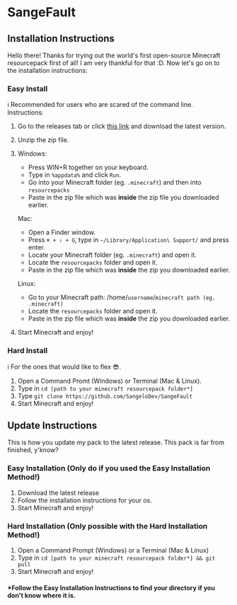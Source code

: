# SangeFault

## Installation Instructions
Hello there! Thanks for trying out the world's first open-source Minecraft resourcepack first of all! I am very thankful for that :D.
Now let's go on to the installation instructions:

### Easy Install
ℹ️ Recommended for users who are scared of the command line.
Instructions:
1. Go to the releases tab or click [this link](https://github.com/SangeloDev/SangeFault/releases) and download the latest version.
2. Unzip the zip file.
3. Windows:
    - Press WIN+R together on your keyboard.
    - Type in `%appdata%` and click `Run`.
    - Go into your Minecraft folder (eg. `.minecraft`) and then into `resourcepacks`
    - Paste in the zip file which was **inside** the zip file you downloaded earlier.

   Mac:
    - Open a Finder window.
    - Press `⌘ + ⇧ + G`, type in `~/Library/Application\ Support/` and press enter.
    - Locate your Minecraft folder (eg. `.minecraft`) and open it.
    - Locate the `resourcepacks` folder and open it.
    - Paste in the zip file which was **inside** the zip you downloaded earlier.
    
   Linux:
    - Go to your Minecraft path: /home/`username`/`minecraft path (eg. .minecraft)`
    - Locate the `resourcepacks` folder and open it.
    - Paste in the zip file which was **inside** the zip you downloaded earlier.
4. Start Minecraft and enjoy!
    
### Hard Install
ℹ️ For the ones that would like to flex 😎.
1. Open a Command Promt (Windows) or Terminal (Mac & Linux).
2. Type in `cd [path to your minecraft resourcepack folder*]`
3. Type `git clone https://github.com/SangeloDev/SangeFault`
4. Start Minecraft and enjoy!

## Update Instructions
This is how you update my pack to the latest release. This pack is far from finished, y'know?
### Easy Installation (Only do if you used the Easy Installation Method!)
1. Download the latest release
2. Follow the installation instructions for your os.
3. Start Minecraft and enjoy!

### Hard Installation (Only possible with the Hard Installation Method!)
1. Open a Command Prompt (Windows) or a Terminal (Mac & Linux)
2. Type in `cd [path to your minecraft resourcepack folder*] && git pull`
3. Start Minecraft and enjoy!

#### *Follow the Easy Installation Instructions to find your directory if you don't know where it is.
